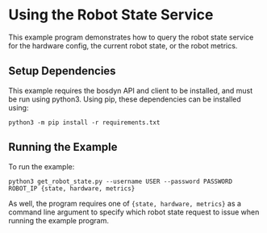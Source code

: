 <!--
Copyright (c) 2021 Boston Dynamics, Inc.  All rights reserved.

Downloading, reproducing, distributing or otherwise using the SDK Software
is subject to the terms and conditions of the Boston Dynamics Software
Development Kit License (20191101-BDSDK-SL).
-->

# Using the Robot State Service

This example program demonstrates how to query the robot state service for the hardware config, the current robot state, or the robot metrics.

## Setup Dependencies
This example requires the bosdyn API and client to be installed, and must be run using python3. Using pip, these dependencies can be installed using:

```
python3 -m pip install -r requirements.txt
```

## Running the Example
To run the example:
```
python3 get_robot_state.py --username USER --password PASSWORD ROBOT_IP {state, hardware, metrics}
```
As well, the program requires one of `{state, hardware, metrics}` as a command line argument to specify which robot state request to issue when running the example program.
